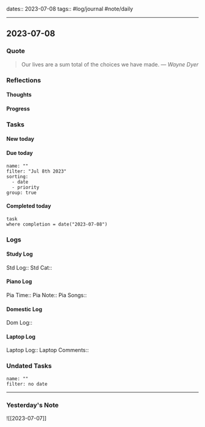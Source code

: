 dates:: 2023-07-08
tags:: #log/journal #note/daily 

---
## 2023-07-08

### Quote

> Our lives are a sum total of the choices we have made.
> — <cite>Wayne Dyer</cite>


### Reflections

#### Thoughts

#### Progress

### Tasks

#### New today

#### Due today

```todoist
name: ""
filter: "Jul 8th 2023"
sorting: 
  - date
  - priority
group: true
```

#### Completed today

```dataview
task
where completion = date("2023-07-08")
```


### Logs

#### Study Log
Std Log:: 
Std Cat:: 

#### Piano Log

Pia Time:: 
Pia Note:: 
Pia Songs:: 

#### Domestic Log

Dom Log:: 

#### Laptop Log

Laptop Log:: 
Laptop Comments::


### Undated Tasks
```todoist
name: ""
filter: no date
```


---
### Yesterday's Note

![[2023-07-07]]


